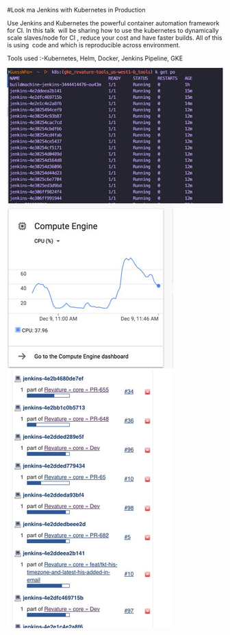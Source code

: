 #Look ma Jenkins with Kubernetes in Production

Use Jenkins and Kubernetes the powerful container automation framework for CI. In this talk  will be sharing how to use the kubernetes to dynamically scale slaves/node for CI , reduce your cost and have faster builds. All of this is using  code and which is reproducible across environment.  

Tools used :-Kubernetes, Helm, Docker, Jenkins Pipeline, GKE

![](jk-1.jpg)
![](jk-2.jpg)![](jk-3.jpg)

